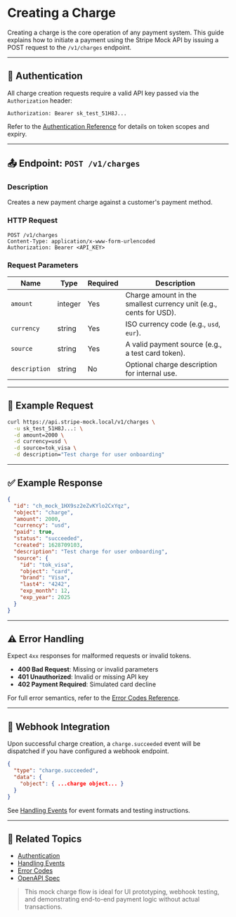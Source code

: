 # Creating a Charge

Creating a charge is the core operation of any payment system. This guide explains how to initiate a payment using the Stripe Mock API by issuing a POST request to the `/v1/charges` endpoint.

---

## 🔐 Authentication

All charge creation requests require a valid API key passed via the `Authorization` header:

````http
Authorization: Bearer sk_test_51H8J...
````

Refer to the [Authentication Reference](../reference/authentication.md) for details on token scopes and expiry.

---

## 📤 Endpoint: `POST /v1/charges`

### Description

Creates a new payment charge against a customer's payment method.

### HTTP Request

````http
POST /v1/charges
Content-Type: application/x-www-form-urlencoded
Authorization: Bearer <API_KEY>
````

### Request Parameters

| Name          | Type    | Required | Description                                                        |
| ------------- | ------- | -------- | ------------------------------------------------------------------ |
| `amount`      | integer | Yes      | Charge amount in the smallest currency unit (e.g., cents for USD). |
| `currency`    | string  | Yes      | ISO currency code (e.g., `usd`, `eur`).                            |
| `source`      | string  | Yes      | A valid payment source (e.g., a test card token).                  |
| `description` | string  | No       | Optional charge description for internal use.                      |

---

## 🧪 Example Request

````bash
curl https://api.stripe-mock.local/v1/charges \
  -u sk_test_51H8J...: \
  -d amount=2000 \
  -d currency=usd \
  -d source=tok_visa \
  -d description="Test charge for user onboarding"
````

---

## ✅ Example Response

````json
{
  "id": "ch_mock_1HX9sz2eZvKYlo2CxYqz",
  "object": "charge",
  "amount": 2000,
  "currency": "usd",
  "paid": true,
  "status": "succeeded",
  "created": 1628709103,
  "description": "Test charge for user onboarding",
  "source": {
    "id": "tok_visa",
    "object": "card",
    "brand": "Visa",
    "last4": "4242",
    "exp_month": 12,
    "exp_year": 2025
  }
}
````

---

## ⚠️ Error Handling

Expect `4xx` responses for malformed requests or invalid tokens.

* **400 Bad Request**: Missing or invalid parameters
* **401 Unauthorized**: Invalid or missing API key
* **402 Payment Required**: Simulated card decline

For full error semantics, refer to the [Error Codes Reference](../reference/errors.md).

---

## 📩 Webhook Integration

Upon successful charge creation, a `charge.succeeded` event will be dispatched if you have configured a webhook endpoint.

````json
{
  "type": "charge.succeeded",
  "data": {
    "object": { ...charge object... }
  }
}
````

See [Handling Events](../webhooks/handling-events.md) for event formats and testing instructions.

---

## 📘 Related Topics

* [Authentication](../reference/authentication.md)
* [Handling Events](../webhooks/handling-events.md)
* [Error Codes](../reference/errors.md)
* [OpenAPI Spec](../reference/openapi.md)

> This mock charge flow is ideal for UI prototyping, webhook testing, and demonstrating end-to-end payment logic without actual transactions.


